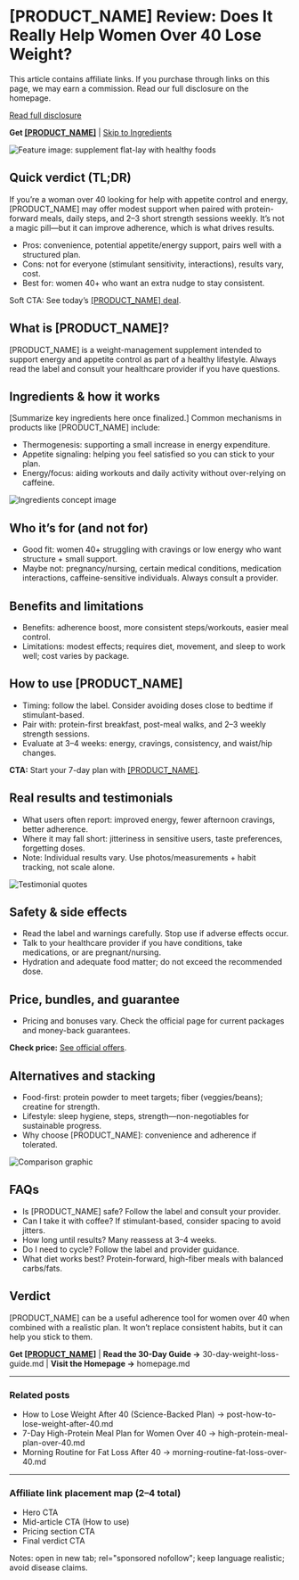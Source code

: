 # [PRODUCT_NAME] Review: Does It Really Help Women Over 40 Lose Weight?

This article contains affiliate links. If you purchase through links on this page, we may earn a commission. Read our full disclosure on the homepage.

[Read full disclosure](homepage.md#affiliate-disclosure)

**Get <a href="[AFFILIATE_LINK]" target="_blank" rel="sponsored nofollow">[PRODUCT_NAME]</a>**  |  [Skip to Ingredients](#ingredients--how-it-works)

![Feature image: supplement flat-lay with healthy foods](review-hero.webp "[PRODUCT_NAME] review and ingredients overview")

## Quick verdict (TL;DR)
If you’re a woman over 40 looking for help with appetite control and energy, [PRODUCT_NAME] may offer modest support when paired with protein-forward meals, daily steps, and 2–3 short strength sessions weekly. It’s not a magic pill—but it can improve adherence, which is what drives results.

- Pros: convenience, potential appetite/energy support, pairs well with a structured plan.
- Cons: not for everyone (stimulant sensitivity, interactions), results vary, cost.
- Best for: women 40+ who want an extra nudge to stay consistent.

Soft CTA: See today’s <a href="[AFFILIATE_LINK]" target="_blank" rel="sponsored nofollow">[PRODUCT_NAME] deal</a>.

## What is [PRODUCT_NAME]?
[PRODUCT_NAME] is a weight-management supplement intended to support energy and appetite control as part of a healthy lifestyle. Always read the label and consult your healthcare provider if you have questions.

## Ingredients & how it works
[Summarize key ingredients here once finalized.] Common mechanisms in products like [PRODUCT_NAME] include:
- Thermogenesis: supporting a small increase in energy expenditure.
- Appetite signaling: helping you feel satisfied so you can stick to your plan.
- Energy/focus: aiding workouts and daily activity without over-relying on caffeine.

![Ingredients concept image](ingredients.webp "[PRODUCT_NAME] ingredients and mechanisms")

## Who it’s for (and not for)
- Good fit: women 40+ struggling with cravings or low energy who want structure + small support.
- Maybe not: pregnancy/nursing, certain medical conditions, medication interactions, caffeine-sensitive individuals. Always consult a provider.

## Benefits and limitations
- Benefits: adherence boost, more consistent steps/workouts, easier meal control.
- Limitations: modest effects; requires diet, movement, and sleep to work well; cost varies by package.

## How to use [PRODUCT_NAME]
- Timing: follow the label. Consider avoiding doses close to bedtime if stimulant-based.
- Pair with: protein-first breakfast, post-meal walks, and 2–3 weekly strength sessions.
- Evaluate at 3–4 weeks: energy, cravings, consistency, and waist/hip changes.

**CTA:** Start your 7-day plan with <a href="[AFFILIATE_LINK]" target="_blank" rel="sponsored nofollow">[PRODUCT_NAME]</a>.

## Real results and testimonials
- What users often report: improved energy, fewer afternoon cravings, better adherence.
- Where it may fall short: jitteriness in sensitive users, taste preferences, forgetting doses.
- Note: Individual results vary. Use photos/measurements + habit tracking, not scale alone.

![Testimonial quotes](testimonial.webp "User reviews and testimonials")

## Safety & side effects
- Read the label and warnings carefully. Stop use if adverse effects occur.
- Talk to your healthcare provider if you have conditions, take medications, or are pregnant/nursing.
- Hydration and adequate food matter; do not exceed the recommended dose.

## Price, bundles, and guarantee
- Pricing and bonuses vary. Check the official page for current packages and money-back guarantees.

**Check price:** <a href="[AFFILIATE_LINK]" target="_blank" rel="sponsored nofollow">See official offers</a>.

## Alternatives and stacking
- Food-first: protein powder to meet targets; fiber (veggies/beans); creatine for strength.
- Lifestyle: sleep hygiene, steps, strength—non-negotiables for sustainable progress.
- Why choose [PRODUCT_NAME]: convenience and adherence if tolerated.

![Comparison graphic](comparison.webp "[PRODUCT_NAME] vs alternatives")

## FAQs
- Is [PRODUCT_NAME] safe? Follow the label and consult your provider.
- Can I take it with coffee? If stimulant-based, consider spacing to avoid jitters.
- How long until results? Many reassess at 3–4 weeks.
- Do I need to cycle? Follow the label and provider guidance.
- What diet works best? Protein-forward, high-fiber meals with balanced carbs/fats.

## Verdict
[PRODUCT_NAME] can be a useful adherence tool for women over 40 when combined with a realistic plan. It won’t replace consistent habits, but it can help you stick to them.

**Get <a href="[AFFILIATE_LINK]" target="_blank" rel="sponsored nofollow">[PRODUCT_NAME]</a>**  |  **Read the 30-Day Guide →** 30-day-weight-loss-guide.md  |  **Visit the Homepage →** homepage.md

---

### Related posts
- How to Lose Weight After 40 (Science-Backed Plan) → post-how-to-lose-weight-after-40.md
- 7-Day High-Protein Meal Plan for Women Over 40 → high-protein-meal-plan-over-40.md
- Morning Routine for Fat Loss After 40 → morning-routine-fat-loss-over-40.md

---

### Affiliate link placement map (2–4 total)
- Hero CTA
- Mid-article CTA (How to use)
- Pricing section CTA
- Final verdict CTA

Notes: open in new tab; rel="sponsored nofollow"; keep language realistic; avoid disease claims.
